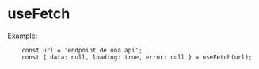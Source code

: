 # useFetch

Example:

```
    const url = 'endpoint de una api';
    const { data: null, loading: true, error: null } = useFetch(url);

```
